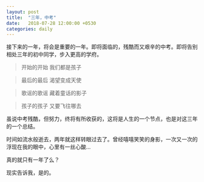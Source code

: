 ```yaml
---
layout: post
title:  "三年，中考"
date:   2018-07-28 12:00:00 +0530
categories: daily
---
```

接下来的一年，将会是重要的一年。即将面临的，残酷而又艰辛的中考。即将告别相处三年的初中同学，步入更高的学府。

> 开始的开始 我们都是孩子

> 最后的最后 渴望变成天使

> 歌谣的歌谣 藏着童话的影子

> 孩子的孩子 又要飞往哪去

虽说中考残酷，但努力，终将有所收获的，这将是人生的一个节点，也是对这三年的一个总结。

时间如流水般逝去，两年就这样转眼过去了。曾经嘻嘻笑笑的身影，一次又一次的浮现在我的眼中，心里有一丝心酸...

真的就只有一年了么？

现实告诉我，是的。

